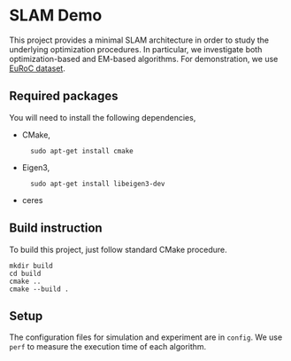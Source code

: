 # SLAM Demo

This project provides a minimal SLAM architecture in order to study the underlying optimization procedures. In particular, we investigate both optimization-based and EM-based algorithms. For demonstration, we use [EuRoC dataset](https://projects.asl.ethz.ch/datasets/doku.php?id=kmavvisualinertialdatasets#the_euroc_mav_dataset).

## Required packages

You will need to install the following dependencies,

* CMake,

        sudo apt-get install cmake

* Eigen3,

        sudo apt-get install libeigen3-dev
        
* ceres

## Build instruction

To build this project, just follow standard CMake procedure.
```
mkdir build
cd build
cmake ..
cmake --build .
```

## Setup

The configuration files for simulation and experiment are in `config`. We use `perf` to measure the execution time of each algorithm.